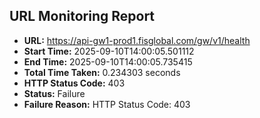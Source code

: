 ## URL Monitoring Report

- **URL:** https://api-gw1-prod1.fisglobal.com/gw/v1/health
- **Start Time:** 2025-09-10T14:00:05.501112
- **End Time:** 2025-09-10T14:00:05.735415
- **Total Time Taken:** 0.234303 seconds
- **HTTP Status Code:** 403
- **Status:** Failure
- **Failure Reason:** HTTP Status Code: 403
